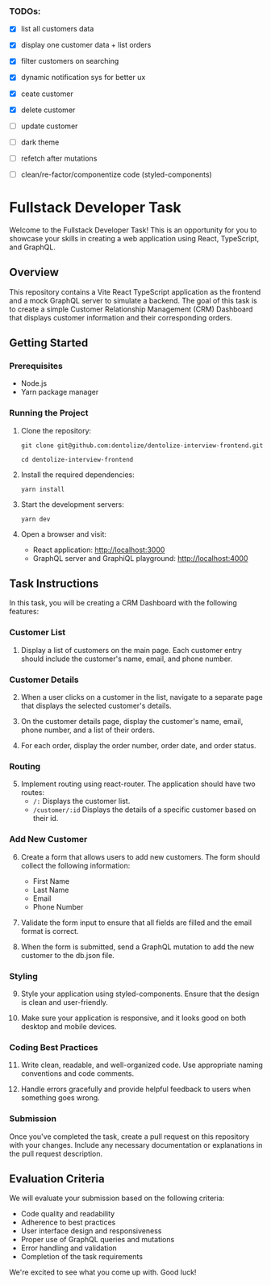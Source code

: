 ### TODOs:

- [x] list all customers data
- [x] display one customer data + list orders
- [x] filter customers on searching
- [x] dynamic notification sys for better ux 
- [x] ceate customer
- [x] delete customer
- [ ] update customer
- [ ] dark theme
- [ ] refetch after mutations
- [ ] clean/re-factor/componentize code (styled-components)


# Fullstack Developer Task

Welcome to the Fullstack Developer Task! This is an opportunity for you to showcase your skills in creating a web application using React, TypeScript, and GraphQL.

## Overview

This repository contains a Vite React TypeScript application as the frontend and a mock GraphQL server to simulate a backend. The goal of this task is to create a simple Customer Relationship Management (CRM) Dashboard that displays customer information and their corresponding orders.

## Getting Started

### Prerequisites

- Node.js
- Yarn package manager

### Running the Project

1. Clone the repository:
   
   ```git clone git@github.com:dentolize/dentolize-interview-frontend.git```
   
   ```cd dentolize-interview-frontend```

2. Install the required dependencies:
   
   ```yarn install```

3. Start the development servers:
   
   ```yarn dev```

4. Open a browser and visit:
   - React application: [http://localhost:3000](http://localhost:3000)
   - GraphQL server and GraphiQL playground: [http://localhost:4000](http://localhost:4000)

## Task Instructions

In this task, you will be creating a CRM Dashboard with the following features:

### Customer List

1. Display a list of customers on the main page. Each customer entry should include the customer's name, email, and phone number.

### Customer Details

2. When a user clicks on a customer in the list, navigate to a separate page that displays the selected customer's details.

3. On the customer details page, display the customer's name, email, phone number, and a list of their orders.

4. For each order, display the order number, order date, and order status.

### Routing

5. Implement routing using react-router. The application should have two routes:
   - `/:` Displays the customer list.
   - `/customer/:id` Displays the details of a specific customer based on their id.

### Add New Customer

6. Create a form that allows users to add new customers. The form should collect the following information:

   - First Name
   - Last Name
   - Email
   - Phone Number

7. Validate the form input to ensure that all fields are filled and the email format is correct.

8. When the form is submitted, send a GraphQL mutation to add the new customer to the db.json file.

### Styling

9. Style your application using styled-components. Ensure that the design is clean and user-friendly.

10. Make sure your application is responsive, and it looks good on both desktop and mobile devices.

### Coding Best Practices

11. Write clean, readable, and well-organized code. Use appropriate naming conventions and code comments.

12. Handle errors gracefully and provide helpful feedback to users when something goes wrong.

### Submission

Once you've completed the task, create a pull request on this repository with your changes. Include any necessary documentation or explanations in the pull request description.

## Evaluation Criteria

We will evaluate your submission based on the following criteria:

- Code quality and readability
- Adherence to best practices
- User interface design and responsiveness
- Proper use of GraphQL queries and mutations
- Error handling and validation
- Completion of the task requirements

We're excited to see what you come up with. Good luck!

